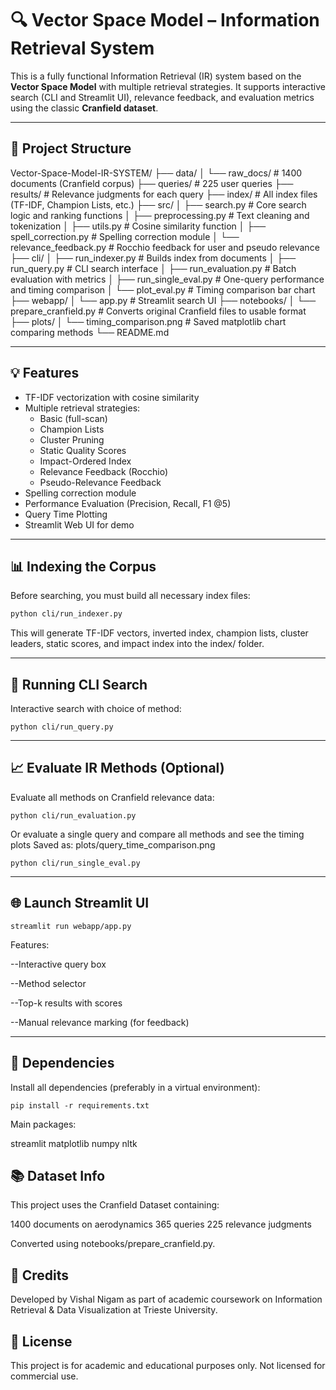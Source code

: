 # 🔍 Vector Space Model – Information Retrieval System

This is a fully functional Information Retrieval (IR) system based on the **Vector Space Model** with multiple retrieval strategies. It supports interactive search (CLI and Streamlit UI), relevance feedback, and evaluation metrics using the classic **Cranfield dataset**.

---

## 📂 Project Structure

Vector-Space-Model-IR-SYSTEM/
├── data/
│ └── raw_docs/ # 1400 documents (Cranfield corpus)
├── queries/ # 225 user queries
├── results/ # Relevance judgments for each query
├── index/ # All index files (TF-IDF, Champion Lists, etc.)
├── src/
│ ├── search.py # Core search logic and ranking functions
│ ├── preprocessing.py # Text cleaning and tokenization
│ ├── utils.py # Cosine similarity function
│ ├── spell_correction.py # Spelling correction module
│ └── relevance_feedback.py # Rocchio feedback for user and pseudo relevance
├── cli/
│ ├── run_indexer.py # Builds index from documents
│ ├── run_query.py # CLI search interface
│ ├── run_evaluation.py # Batch evaluation with metrics
│ ├── run_single_eval.py # One-query performance and timing comparison
│ └── plot_eval.py # Timing comparison bar chart
├── webapp/
│ └── app.py # Streamlit search UI
├── notebooks/
│ └── prepare_cranfield.py # Converts original Cranfield files to usable format
├── plots/
│ └── timing_comparison.png # Saved matplotlib chart comparing methods
└── README.md


---

## 💡 Features

- TF-IDF vectorization with cosine similarity
- Multiple retrieval strategies:
  - Basic (full-scan)
  - Champion Lists
  - Cluster Pruning
  - Static Quality Scores
  - Impact-Ordered Index
  - Relevance Feedback (Rocchio)
  - Pseudo-Relevance Feedback
- Spelling correction module
- Performance Evaluation (Precision, Recall, F1 @5)
- Query Time Plotting
- Streamlit Web UI for demo

---

## 📊 Indexing the Corpus

Before searching, you must build all necessary index files:

```bash
python cli/run_indexer.py
```
This will generate TF-IDF vectors, inverted index, champion lists, cluster leaders, static scores, and impact index into the index/ folder.

---

## 🔎 Running CLI Search
Interactive search with choice of method:
```
python cli/run_query.py
```
---

## 📈 Evaluate IR Methods (Optional)
Evaluate all methods on Cranfield relevance data:

```
python cli/run_evaluation.py
```
Or evaluate a single query and compare all methods and see the timing plots
Saved as: plots/query_time_comparison.png

```
python cli/run_single_eval.py
```
---

## 🌐 Launch Streamlit UI

```
streamlit run webapp/app.py
```

Features:

--Interactive query box

--Method selector

--Top-k results with scores

--Manual relevance marking (for feedback)

---

## 🧰 Dependencies
Install all dependencies (preferably in a virtual environment):

```
pip install -r requirements.txt
```

Main packages:

streamlit
matplotlib
numpy
nltk

## 📚 Dataset Info
This project uses the Cranfield Dataset containing:

1400 documents on aerodynamics
365 queries
225 relevance judgments

Converted using notebooks/prepare_cranfield.py.


## 📌 Credits
Developed by Vishal Nigam as part of academic coursework on Information Retrieval & Data Visualization at Trieste University.

## 📃 License
This project is for academic and educational purposes only. Not licensed for commercial use.







